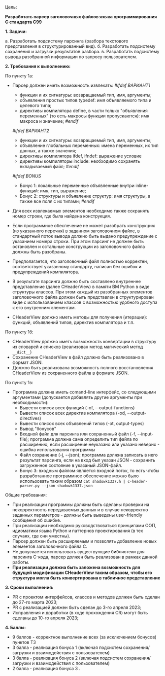 Цель:

**Разработать парсер заголовочных файлов языка программирования C стандарта C99**

**1. Задачи:**

а. Разработать подсистему парсинга (разбора текстового представления в структурированный вид).
б. Разработать подсистему сохранения и загрузки результатов разбора.
в. Разработать подсистему вывода разобранной информации по запросу пользователем.

**2. Требования к выполнению:**

По пункту 1а:

- Парсер должен иметь возможность извлекать:
  *#ifdef ВАРИАНТ1*
    - функции и их сигнатуры: возвращаемый тип, имя, аргументы;
    - объявления простых типов typedef: имя объявляемого типа и целевого типа;
    - директивы компилятора define, в части только "объявления переменных" (то есть макросы функции пропускаются): имя
      макроса и значение;
      *#endif*

  *#ifdef ВАРИАНТ2*
    - функции и их сигнатуры: возвращаемый тип, имя, аргументы;
    - объявление глобальных переменных: имена переменных, их тип данных, а также значения;
    - директивы компилятора ifdef, ifndef: выражение условие
    - директивы компиляторы include: необходимо сохранять вкладываемый файл;
      *#endif*

  *#ifdef BONUS*
    - Бонус 1: локальные переменные объявленные внутри inline-функций: имя, тип, выражение;
    - Бонус 2: структуры и объявление структур: имя структуры, а также все поля с их типами;
      *#endif*

- Для всех извлекаемых элементов необходимо также сохранять номер строки, где была найдена конструкция.
- Если программное обеспечение не может разобрать конструкцию (из указанного перечня) в заданном заголовочном файле,
  в стандартный поток вывода должно быть выдано предупреждение с указанием номера строки. При этом парсинг не должен
  быть остановлен и остальные конструкции из заголовочного файла должны быть разобраны.
- Предполагается, что заголовочный файл полностью корректен, соответствует указанному стандарту, написан без ошибок и
  предупреждений компилятора.
- В результате парсинга должно быть составлено внутреннее представление (далее CHeaderView) в памяти ВМ Python в виде
  структуры классов.
  При этом каждый из разобранных элементов заголовочного файла должен быть представлен в структурирован виде с
  использованием классов с возможностью удобного доступа к его внутренним элементам.
- CHeaderView должно иметь методы для получения (итерации): функций, объявлений типов, директив компилятора и т.п.

По пункту 1б:

- CHeaderView должно иметь возможность конвертации в структуру из словарей и списков (реализован метод магический
  метод `__dict__`)
- Сохранение CHeaderView в файл должно быть реализовано в формат JSON.
- Должно быть реализована возможность полного восстановления CHeaderView из сохраненного файла в формате JSON.

По пункту 1в:

- Программа должна иметь comand-line интерфейс, со следующими аргументами (допускается добавлять другие аргументы при
  необходимости):
    - Вывести список всех функций (-of, --output-functions)
    - Вывести список всех директив компилятора (-od, --output-directives)
    - Вывести список всех объявлений типов (-ot, output-types)
    - Вывод "бонусов"
    - Входной файл для парсинга или сохраненный файл (-f, --input-file); программа должна сама определить тип файла по
      расширению, если расширение неуказано или указано неверно - ошибка использования программы
    - Файл сохранение (-j, --json); программа должна записать в него результат парсинга, если на вход был указан JSON -
      сохранить загруженное состояние в указаный JSON-файл.
    - Бонус 3: входным файлом является входной поток, то есть чтобы разработанное программное обеспечение можно было
      использовать таким образом `cat shadowk1337.h | c-header-parser.py --json shadowk1337.json`

Общие требования:

- При реализации программы должны быть сделаны проверки на некорректность передаваемых данных и в случае некорректно
  заданных параметров - должны быть выведены user-friendly сообщения об ошибке.
- При реализации необходимо руководствоваться принципами ООП, идиоматики языка Python и паттернов проектирования (в тех
  случаях, где они уместны).
- Парсер должен быть расширяемым и позволять добавление новых элементов заголовочного файла C.
- Не допускается использовать существующие библиотеки для парсинга C-кода, парсер должен быть реализован в рамках данной
  работы.
- **При реализации должна быть заложена возможность для будущей модификации CHeaderView таким образом, чтобы его
  структура могла быть конвертирована в табличное представление**

**3. Сроки выполнения:**

- PR с проектом интерфейсов, классов и методов должен быть сделан до 27-го марта 2023;
- PR с реализацией должен быть сделан до 3-го апреля 2023;
- Исправления и доработки (в ходе прохождения CR) могут быть сделаны до 10-го апреля 2023;

**4. Баллы:**

- 9 баллов - корректное выполнение всех (за исключением бонусов) пунктов ТЗ
- 3 балла - реализация бонуса 1 (включая подсистем сохранения/загрузки и взаимодействия с пользователем)
- 3 балла - реализация бонуса 2 (включая подсистем сохранения/загрузки и взаимодействия с пользователем)
- 2 балла - реализация бонуса 3 .